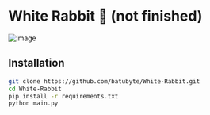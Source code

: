 # White Rabbit 🐇 (not finished)
![image](https://github.com/user-attachments/assets/7481112f-1fca-425c-b6b6-719377ca2959)

## Installation  
```bash
git clone https://github.com/batubyte/White-Rabbit.git
cd White-Rabbit
pip install -r requirements.txt
python main.py
```
